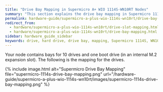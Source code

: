 ```yaml
---
title: "Drive Bay Mapping in Supermicro A+ WIO 1114S-WN10RT Nodes"
summary: "This section explains the drive bay mapping in Supermicro 1114S nodes."
permalink: hardware-guide/supermicro-a-plus-wio-1114s-wn10rt/drive-bay-mapping.html
redirect_from:
  - hardware/supermicro-a-plus-wio-1114s-wn10rt/drive-slot-mapping.html
  - hardware/supermicro-a-plus-wio-1114s-wn10rt/drive-bay-mapping.html
sidebar: hardware_guide_sidebar
keywords: drive, hard drive, drive bay, mapping, Supermicro 1114S, WN10RT
---
```


Your node contains bays for 10 drives and one boot drive (in an internal M.2 expansion slot). The following is the mapping for the drives.

{% include image.html alt="Supermicro Drive Bay Mapping" file="supermicro-1114s-drive-bay-mapping.png" url="/hardware-guide/supermicro-a-plus-wio-1114s-wn10rt/images/supermicro-1114s-drive-bay-mapping.png" %}
